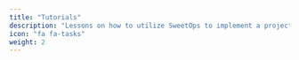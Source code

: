 ```yaml
---
title: "Tutorials"
description: "Lessons on how to utilize SweetOps to implement a project."
icon: "fa fa-tasks"
weight: 2
---
```

